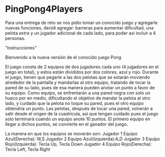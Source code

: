# PingPong4Players
Para una entrega de reto se nos pidio tomar un conocido juego y agregarle nuevas funciones, decidi agregar: barreras para aumentar dificultad, una pelota extra y un jugador adicional de cada lado, para poder asi incluir a 4 personas.

"Instrucciones”

Bienvenido a la nueva versión de el conocido juego Pong

El juego consta de 2 equipos de dos jugadores cada uno (4 jugadores en el juego en total), y estos están 
divididos por dos colores, azul y rojo. Durante el juego, tienen que pegarle a las dos pelotas que se estarán 
moviendo alrededor de la pantalla y mandarlas al otro equipo, tratando de tocar la pared de su lado, pues de esa 
manera pueden anotar un punto a favor de su equipo. Como equipo, se enfrentarán a una pared negra con solo un hueco 
por en medio, dificultando el objetivo de mandar la pelota al otro lado, y cuidado que la pelota no toque su pared, 
pues el otro equipo obtendría un punto. Las pelotas, después de tocar una pared, volverán a salir desde el origen de 
la cuadrícula, así que tengan cuidado pues el juego solo terminará cuando un equipo anote 10 puntos.
El primero equipo en llegar a dichos puntos, se convierte en el ganador del juego. 


La manera en que los equipos se moverán son:
Jugador 1 Equipo Azul(Derecha): W,S 
Jugador 2 Equipo Azul(Izquierda):A,D
Jugador 3 Equipo Rojo(Izquierda): Tecla Up, Tecla Down
Jugador 4 Equipo Rojo(Derecha): Tecla Left, Tecla Right
